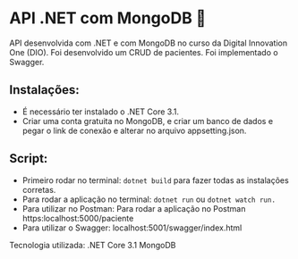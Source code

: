 # API .NET com MongoDB :hospital:

API desenvolvida com .NET e com MongoDB no curso da Digital Innovation One (DIO). Foi desenvolvido um CRUD de pacientes.  Foi implementado o Swagger.

## Instalações:
- É necessário ter instalado o .NET Core 3.1.
- Criar uma conta gratuita no MongoDB, e criar um banco de dados e pegar o link de conexão e alterar no arquivo appsetting.json.

## Script:
- Primeiro rodar no terminal: `dotnet build` para fazer todas as instalações corretas.
- Para rodar a aplicação no terminal: `dotnet run` ou `dotnet watch run.`
- Para utilizar no Postman: Para rodar a aplicação no Postman https:localhost:5000/paciente
- Para utilizar o Swagger: localhost:5001/swagger/index.html

Tecnologia utilizada:
.NET Core 3.1
MongoDB


